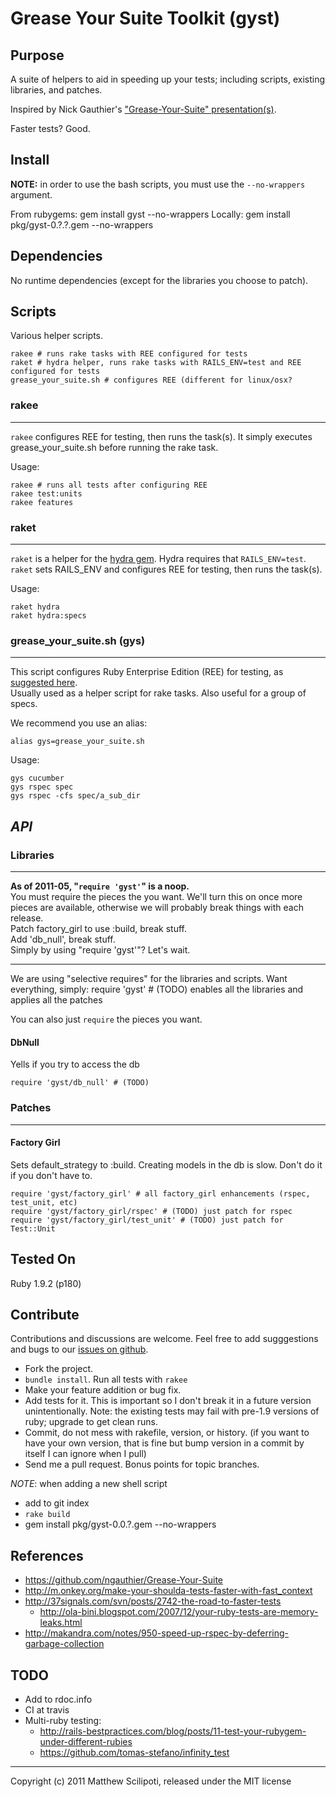 Grease Your Suite Toolkit (gyst)
================================

Purpose
--------
A suite of helpers to aid in speeding up your tests; including scripts,
existing libraries, and patches.

Inspired by Nick Gauthier's ["Grease-Your-Suite" presentation(s)][gys_showoff].

Faster tests? Good.

Install
--------
**NOTE:** in order to use the bash scripts, you must use the `--no-wrappers` argument.   

From rubygems:
    gem install gyst --no-wrappers
Locally:
    gem install pkg/gyst-0.?.?.gem --no-wrappers


Dependencies
------------

No runtime dependencies (except for the libraries you choose to patch).


Scripts
--------
Various helper scripts.

    rakee # runs rake tasks with REE configured for tests
    raket # hydra helper, runs rake tasks with RAILS_ENV=test and REE configured for tests
    grease_your_suite.sh # configures REE (different for linux/osx?


### rakee
---
`rakee` configures REE for testing, then runs the task(s).  It simply executes grease_your_suite.sh before running the rake task.

Usage:

    rakee # runs all tests after configuring REE
    rakee test:units
    rakee features


### raket
---
`raket` is a helper for the [hydra gem](https://github.com/ngauthier/hydra). Hydra requires that `RAILS_ENV=test`.  `raket` sets RAILS_ENV and configures REE for testing, then runs the task(s).

Usage:

    raket hydra
    raket hydra:specs


### grease_your_suite.sh (gys)
---
This script configures Ruby Enterprise Edition (REE) for testing,
as [suggested here][gys_showoff].   
Usually used as a helper script for rake tasks.
Also useful for a group of specs.

We recommend you use an alias:

    alias gys=grease_your_suite.sh

Usage:

    gys cucumber
    gys rspec spec
    gys rspec -cfs spec/a_sub_dir


***API***
---

### Libraries
---
<strong>As of 2011-05, "`require 'gyst'`" is a noop.</strong>   
You must require the pieces the you want.  We'll turn this on once more pieces are available, otherwise we will probably break things with each release.   
Patch factory_girl to use :build, break stuff.   
Add 'db_null', break stuff.   
Simply by using "require 'gyst'"?  Let's wait.

---

We are using "selective requires" for the libraries and scripts.  Want everything, simply:
    require 'gyst' # (TODO) enables all the libraries and applies all the patches

You can also just `require` the pieces you want.

#### DbNull
Yells if you try to access the db

    require 'gyst/db_null' # (TODO)


### Patches
---

#### Factory Girl
Sets default_strategy to :build. Creating models in the db is slow.
Don't do it if you don't have to.


    require 'gyst/factory_girl' # all factory_girl enhancements (rspec, test_unit, etc)
    require 'gyst/factory_girl/rspec' # (TODO) just patch for rspec
    require 'gyst/factory_girl/test_unit' # (TODO) just patch for Test::Unit


Tested On
--------------
Ruby 1.9.2 (p180)


Contribute
-----------
Contributions and discussions are welcome.
Feel free to add sugggestions and bugs to our [issues on github](https://github.com/mattscilipoti/gyst/issues).

* Fork the project.
* `bundle install`.  Run all tests with `rakee`
* Make your feature addition or bug fix.
* Add tests for it. This is important so I don't break it in a
  future version unintentionally.  Note: the existing tests may fail
  with pre-1.9 versions of ruby; upgrade to get clean runs.
* Commit, do not mess with rakefile, version, or history.
  (if you want to have your own version, that is fine but bump version in a commit by itself I can ignore when I pull)
* Send me a pull request. Bonus points for topic branches.

*NOTE*: when adding a new shell script

 * add to git index
 * `rake build`
 * gem install pkg/gyst-0.0.?.gem --no-wrappers

References
-----------
 * https://github.com/ngauthier/Grease-Your-Suite
 * http://m.onkey.org/make-your-shoulda-tests-faster-with-fast_context
 * http://37signals.com/svn/posts/2742-the-road-to-faster-tests
   * http://ola-bini.blogspot.com/2007/12/your-ruby-tests-are-memory-leaks.html
 * http://makandra.com/notes/950-speed-up-rspec-by-deferring-garbage-collection



TODO
-----
 * Add to rdoc.info
 * CI at travis
 * Multi-ruby testing: 
   * http://rails-bestpractices.com/blog/posts/11-test-your-rubygem-under-different-rubies
   * https://github.com/tomas-stefano/infinity_test


[gys_showoff]: http://grease-your-suite.heroku.com/  "Grease Your Suites"

____
Copyright (c) 2011 Matthew Scilipoti, released under the MIT license
